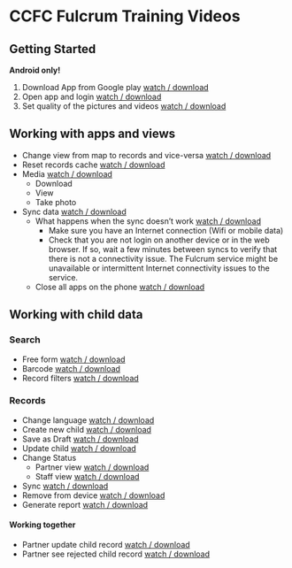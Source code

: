 # CCFC Fulcrum Training Videos #

## Getting Started ##
**Android only!**

1. Download App from Google play [watch / download](./videos/getting-started-android-install.mp4 )
2. Open app and login [watch / download](./videos/getting-started-android-open-login.mp4)
3. Set quality of the pictures and videos [watch / download](./videos/getting-started-android-media-quality.mp4)

## Working with apps and views  ##
- Change view from map to records and vice-versa [watch / download](./videos/android-change-app-data-view.mp4)
- Reset records cache [watch / download](./videos/android-reset-cache.mp4)
- Media [watch / download](./videos/media-download-view-take.mp4)
    - Download
    - View
    - Take photo
- Sync data [watch / download ](./videos/android-sync.mp4)
    - What happens when the sync doesn’t work [watch / download ](./videos/sync-failed.mp4)
        -  Make sure you have an Internet connection (Wifi or mobile data)
        -  Check that you are not login on another device or in the web browser. If so, wait a few minutes between syncs to verify that there is not a connectivity issue. The Fulcrum service might be unavailable or intermittent Internet connectivity issues to the service.
    - Close all apps on the phone [watch / download ](./videos/android-close-fulcrum-app.mp4)

## Working with child data ##
### Search ###
- Free form [watch / download ](./videos/android-search-free-form.mp4)
- Barcode [watch / download ](./videos/android-search-bar-code.mp4)
- Record filters [watch / download ](./videos/android-search-record-filters.mp4)

### Records ###
- Change language [watch / download ](./videos/change-app-language.mp4) 
- Create new child [watch / download ](./videos/android-create-record.mp4)
- Save as Draft [watch / download ](./videos/android-save-as-draft.mp4)
- Update child [watch / download ](./videos/update-child-record.mp4)
- Change Status
    - Partner view [watch / download ](./videos/child-record-status-partner-view.mp4)
    - Staff view [watch / download ](./videos/child-record-status-staff-view.mp4)
- Sync [watch / download ](./videos/android-sync.mp4)
- Remove from device [watch / download ](./videos/android-remove-from-device.mp4)
- Generate report [watch / download ](./videos/android-generate-report.mp4)

#### Working together ####
- Partner update child record [watch / download ](./videos/update-child-record-partner.mp4)
- Partner see rejected child record [watch / download ](./videos/update-rejected-child-record-partner.mp4)
